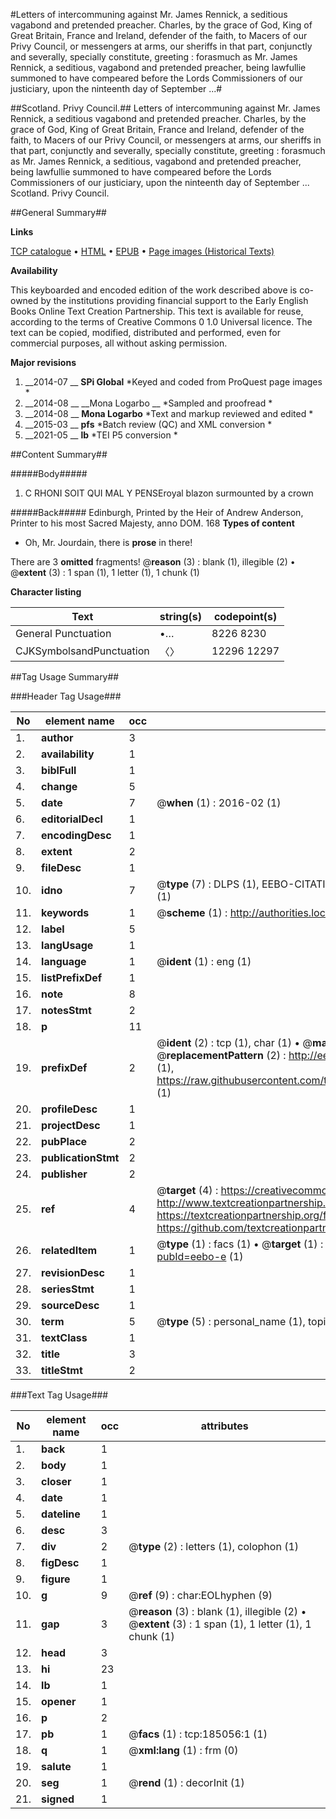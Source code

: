 #Letters of intercommuning against Mr. James Rennick, a seditious vagabond and pretended preacher. Charles, by the grace of God, King of Great Britain, France and Ireland, defender of the faith, to Macers of our Privy Council, or messengers at arms, our sheriffs in that part, conjunctly and severally, specially constitute, greeting : forasmuch as Mr. James Rennick, a seditious, vagabond and pretended preacher, being lawfullie summoned to have compeared before the Lords Commissioners of our justiciary, upon the ninteenth day of September ...#

##Scotland. Privy Council.##
Letters of intercommuning against Mr. James Rennick, a seditious vagabond and pretended preacher. Charles, by the grace of God, King of Great Britain, France and Ireland, defender of the faith, to Macers of our Privy Council, or messengers at arms, our sheriffs in that part, conjunctly and severally, specially constitute, greeting : forasmuch as Mr. James Rennick, a seditious, vagabond and pretended preacher, being lawfullie summoned to have compeared before the Lords Commissioners of our justiciary, upon the ninteenth day of September ...
Scotland. Privy Council.

##General Summary##

**Links**

[TCP catalogue](http://www.ota.ox.ac.uk/tcp/)  • 
[HTML](http://tei.it.ox.ac.uk/tcp/Texts-HTML/free/B09/B09972.html)  • 
[EPUB](http://tei.it.ox.ac.uk/tcp/Texts-EPUB/free/B09/B09972.epub) • 
[Page images (Historical Texts)](https://historicaltexts.jisc.ac.uk/eebo-69648895e)

**Availability**

This keyboarded and encoded edition of the work described above is co-owned by the
    institutions providing financial support to the Early English Books Online Text Creation
    Partnership. This text is available for reuse, according to the terms of  Creative Commons 0 1.0 Universal
    licence. The text can be copied, modified, distributed and performed, even for commercial
    purposes, all without asking permission.

**Major revisions**

1. __2014-07 __ __SPi Global__ *Keyed and coded from ProQuest page images *
1. __2014-08 __ __Mona Logarbo __ *Sampled and proofread *
1. __2014-08 __ __Mona Logarbo__ *Text and markup reviewed and edited *
1. __2015-03 __ __pfs__ *Batch review (QC) and XML conversion *
1. __2021-05 __ __lb__ *TEI P5 conversion *

##Content Summary##

#####Body#####

1. C RHONI SOIT QUI MAL Y PENSEroyal blazon surmounted by a crown

#####Back#####
Edinburgh, Printed by the Heir of Andrew Anderson, Printer to his most Sacred Majesty, anno DOM. 168
**Types of content**

  * Oh, Mr. Jourdain, there is **prose** in there!

There are 3 **omitted** fragments! 
 @__reason__ (3) : blank (1), illegible (2)  •  @__extent__ (3) : 1 span (1), 1 letter (1), 1 chunk (1)

**Character listing**


|Text|string(s)|codepoint(s)|
|---|---|---|
|General Punctuation|•…|8226 8230|
|CJKSymbolsandPunctuation|〈〉|12296 12297|

##Tag Usage Summary##

###Header Tag Usage###

|No|element name|occ|attributes|
|---|---|---|---|
|1.|__author__|3||
|2.|__availability__|1||
|3.|__biblFull__|1||
|4.|__change__|5||
|5.|__date__|7| @__when__ (1) : 2016-02 (1)|
|6.|__editorialDecl__|1||
|7.|__encodingDesc__|1||
|8.|__extent__|2||
|9.|__fileDesc__|1||
|10.|__idno__|7| @__type__ (7) : DLPS (1), EEBO-CITATION (1), VID (1), EEBO-PROQUEST (1), STC (2), OCLC (1)|
|11.|__keywords__|1| @__scheme__ (1) : http://authorities.loc.gov/ (1)|
|12.|__label__|5||
|13.|__langUsage__|1||
|14.|__language__|1| @__ident__ (1) : eng (1)|
|15.|__listPrefixDef__|1||
|16.|__note__|8||
|17.|__notesStmt__|2||
|18.|__p__|11||
|19.|__prefixDef__|2| @__ident__ (2) : tcp (1), char (1)  •  @__matchPattern__ (2) : ([0-9\-]+):([0-9IVX]+) (1), (.+) (1)  •  @__replacementPattern__ (2) : http://eebo.chadwyck.com/downloadtiff?vid=$1&page=$2 (1), https://raw.githubusercontent.com/textcreationpartnership/Texts/master/tcpchars.xml#$1 (1)|
|20.|__profileDesc__|1||
|21.|__projectDesc__|1||
|22.|__pubPlace__|2||
|23.|__publicationStmt__|2||
|24.|__publisher__|2||
|25.|__ref__|4| @__target__ (4) : https://creativecommons.org/publicdomain/zero/1.0/ (1), http://www.textcreationpartnership.org/docs/. (1), https://textcreationpartnership.org/faq/#faq05 (1), https://github.com/textcreationpartnership (1)|
|26.|__relatedItem__|1| @__type__ (1) : facs (1)  •  @__target__ (1) : https://data.historicaltexts.jisc.ac.uk/view?pubId=eebo-e (1)|
|27.|__revisionDesc__|1||
|28.|__seriesStmt__|1||
|29.|__sourceDesc__|1||
|30.|__term__|5| @__type__ (5) : personal_name (1), topical_term (2), geographic_name (1), genre_form (1)|
|31.|__textClass__|1||
|32.|__title__|3||
|33.|__titleStmt__|2||


###Text Tag Usage###

|No|element name|occ|attributes|
|---|---|---|---|
|1.|__back__|1||
|2.|__body__|1||
|3.|__closer__|1||
|4.|__date__|1||
|5.|__dateline__|1||
|6.|__desc__|3||
|7.|__div__|2| @__type__ (2) : letters (1), colophon (1)|
|8.|__figDesc__|1||
|9.|__figure__|1||
|10.|__g__|9| @__ref__ (9) : char:EOLhyphen (9)|
|11.|__gap__|3| @__reason__ (3) : blank (1), illegible (2)  •  @__extent__ (3) : 1 span (1), 1 letter (1), 1 chunk (1)|
|12.|__head__|3||
|13.|__hi__|23||
|14.|__lb__|1||
|15.|__opener__|1||
|16.|__p__|2||
|17.|__pb__|1| @__facs__ (1) : tcp:185056:1 (1)|
|18.|__q__|1| @__xml:lang__ (1) : frm (0)|
|19.|__salute__|1||
|20.|__seg__|1| @__rend__ (1) : decorInit (1)|
|21.|__signed__|1||
